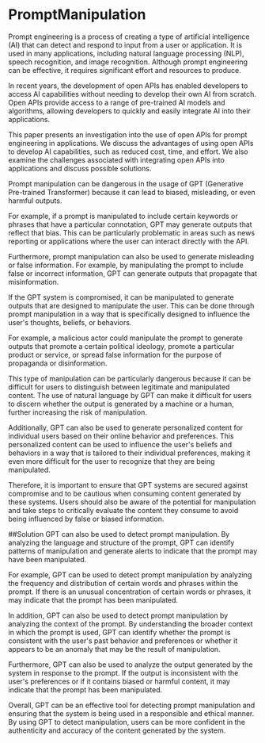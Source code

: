 # PromptManipulation


Prompt engineering is a process of creating a type of artificial intelligence (AI) that can detect and respond to input from a user or application. It is used in many applications, including natural language processing (NLP), speech recognition, and image recognition. Although prompt engineering can be effective, it requires significant effort and resources to produce.

In recent years, the development of open APIs has enabled developers to access AI capabilities without needing to develop their own AI from scratch. Open APIs provide access to a range of pre-trained AI models and algorithms, allowing developers to quickly and easily integrate AI into their applications.

This paper presents an investigation into the use of open APIs for prompt engineering in applications. We discuss the advantages of using open APIs to develop AI capabilities, such as reduced cost, time, and effort. We also examine the challenges associated with integrating open APIs into applications and discuss possible solutions.

Prompt manipulation can be dangerous in the usage of GPT (Generative Pre-trained Transformer) because it can lead to biased, misleading, or even harmful outputs.

For example, if a prompt is manipulated to include certain keywords or phrases that have a particular connotation, GPT may generate outputs that reflect that bias. This can be particularly problematic in areas such as news reporting or applications where the user can interact directly with the API.

Furthermore, prompt manipulation can also be used to generate misleading or false information. For example, by manipulating the prompt to include false or incorrect information, GPT can generate outputs that propagate that misinformation.

If the GPT system is compromised, it can be manipulated to generate outputs that are designed to manipulate the user. This can be done through prompt manipulation in a way that is specifically designed to influence the user's thoughts, beliefs, or behaviors.

For example, a malicious actor could manipulate the prompt to generate outputs that promote a certain political ideology, promote a particular product or service, or spread false information for the purpose of propaganda or disinformation.

This type of manipulation can be particularly dangerous because it can be difficult for users to distinguish between legitimate and manipulated content. The use of natural language by GPT can make it difficult for users to discern whether the output is generated by a machine or a human, further increasing the risk of manipulation.

Additionally, GPT can also be used to generate personalized content for individual users based on their online behavior and preferences. This personalized content can be used to influence the user's beliefs and behaviors in a way that is tailored to their individual preferences, making it even more difficult for the user to recognize that they are being manipulated.

Therefore, it is important to ensure that GPT systems are secured against compromise and to be cautious when consuming content generated by these systems. Users should also be aware of the potential for manipulation and take steps to critically evaluate the content they consume to avoid being influenced by false or biased information.

##Solution
GPT can also be used to detect prompt manipulation. By analyzing the language and structure of the prompt, GPT can identify patterns of manipulation and generate alerts to indicate that the prompt may have been manipulated.

For example, GPT can be used to detect prompt manipulation by analyzing the frequency and distribution of certain words and phrases within the prompt. If there is an unusual concentration of certain words or phrases, it may indicate that the prompt has been manipulated.

In addition, GPT can also be used to detect prompt manipulation by analyzing the context of the prompt. By understanding the broader context in which the prompt is used, GPT can identify whether the prompt is consistent with the user's past behavior and preferences or whether it appears to be an anomaly that may be the result of manipulation.

Furthermore, GPT can also be used to analyze the output generated by the system in response to the prompt. If the output is inconsistent with the user's preferences or if it contains biased or harmful content, it may indicate that the prompt has been manipulated.

Overall, GPT can be an effective tool for detecting prompt manipulation and ensuring that the system is being used in a responsible and ethical manner. By using GPT to detect manipulation, users can be more confident in the authenticity and accuracy of the content generated by the system.
